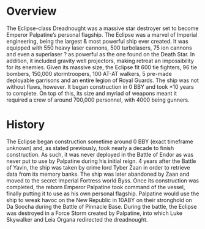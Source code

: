 # Overview

The Eclipse-class Dreadnought was a massive star destroyer set to become Emperor Palpatine’s personal flagship.
The Eclipse was a marvel of Imperial engineering, being the largest & most powerful ship ever created.
It was equipped with 550 heavy laser cannons, 500 turbolasers, 75 ion cannons and even a superlaser ?
as powerful as the one found on the Death Star.
In addition, it included gravity well projectors, making retreat an impossibility for its enemies.
Given its massive size, the Eclipse fit 600 tie fighters, 96 tie bombers, 150,000 stormtroopers, 100 AT-AT walkers, 5 pre-made deployable garrisons and an entire legion of Royal Guards.
The ship was not without flaws, however.
It began construction in 0 BBY and took \*10 years to complete.
On top of this, its size and myriad of weapons meant it required a crew of around 700,000 personnel, with 4000 being gunners.

# History

The Eclipse began construction sometime around 0 BBY (exact timeframe unknown) and, as stated previously, took nearly a decade to finish construction.
As such, it was never deployed in the Battle of Endor as was never put to use by Palpatine during his initial reign.
4 years after the Battle of Yavin, the ship was taken by crime lord Tyber Zaan in order to retrieve data from its memory banks.
The ship was later abandoned by Zaan and moved to the secret Imperial Fortress world Byss.
Once its construction was completed, the reborn Emperor Palpatine took command of the vessel, finally putting it to use as his own personal flagship.
Palpatine would use the ship to wreak havoc on the New Republic in 10ABY on their stronghold on Da Soocha during the Battle of Pinnacle Base.
During the battle, the Eclipse was destroyed in a Force Storm created by Palpatine, into which Luke Skywalker and Leia Organa redirected the dreadnought.
